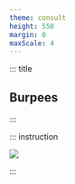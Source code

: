 ```yaml
---
theme: consult
height: 550
margin: 0
maxScale: 4
---
```

<!-- slide template="[[gym-ex]]" -->

::: title
## Burpees
:::

::: instruction

![](https://thumbs.gfycat.com/RemarkableSecretLeafwing-size_restricted.gif)

:::